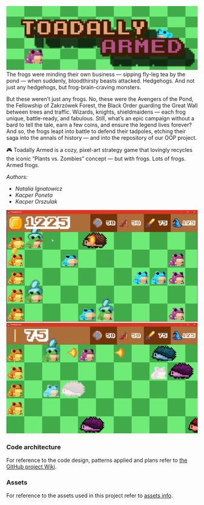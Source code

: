 ![Baner](banner.jpg)
The frogs were minding their own business — sipping fly-leg tea by the pond — when suddenly, bloodthirsty beasts attacked. Hedgehogs. And not just any hedgehogs, but frog-brain-craving monsters.

But these weren’t just any frogs. No, these were the Avengers of the Pond, the Fellowship of Zakrzówek Forest, the Black Order guarding the Great Wall between trees and traffic. Wizards, knights, shieldmaidens — each frog unique, battle-ready, and fabulous. Still, what’s an epic campaign without a bard to tell the tale, earn a few coins, and ensure the legend lives forever? 
And so, the frogs leapt into battle to defend their tadpoles, etching their saga into the annals of history — and into the repository of our OOP project.

🎮 Toadally Armed is a cozy, pixel-art strategy game that lovingly recycles the iconic “Plants vs. Zombies” concept — but with frogs. Lots of frogs. Armed frogs.

*Authors:*
* *Natalia Ignatowicz*
* *Kacper Poneta*
* *Kacper Orszulak*

![Gameplay](gameplay.png)
![Gameplay](gameplay2.png)

### Code architecture
For reference to the code design, patterns applied and plans refer to [the GitHub project Wiki](https://github.com/poneciak57/ToadallyArmed/wiki).

### Assets
For reference to the assets used in this project refer to [assets info](https://github.com/poneciak57/ToadallyArmed/blob/main/assets_and_their_licences.md).
